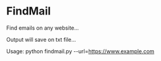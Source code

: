 # FindMail

Find emails on any website...

Output will save on txt file...

Usage: python findmail.py --url=https://www.example.com
